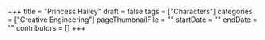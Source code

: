 +++
title = "Princess Hailey"
draft = false
tags = ["Characters"]
categories = ["Creative Engineering"]
pageThumbnailFile = ""
startDate = ""
endDate = ""
contributors = []
+++
